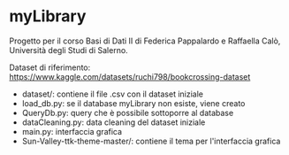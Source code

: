# myLibrary
Progetto per il corso Basi di Dati II di Federica Pappalardo e Raffaella Calò, Università degli Studi di Salerno.

Dataset di riferimento: https://www.kaggle.com/datasets/ruchi798/bookcrossing-dataset

- dataset/: contiene il file .csv con il dataset iniziale
- load_db.py: se il database myLibrary non esiste, viene creato
- QueryDb.py: query che è possibile sottoporre al database
- dataCleaning.py: data cleaning del dataset iniziale
- main.py: interfaccia grafica
- Sun-Valley-ttk-theme-master/: contiene il tema per l'interfaccia grafica
